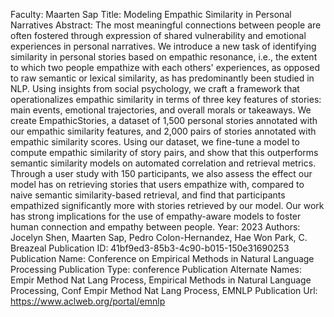 Faculty: Maarten Sap
Title: Modeling Empathic Similarity in Personal Narratives
Abstract: The most meaningful connections between people are often fostered through expression of shared vulnerability and emotional experiences in personal narratives. We introduce a new task of identifying similarity in personal stories based on empathic resonance, i.e., the extent to which two people empathize with each others' experiences, as opposed to raw semantic or lexical similarity, as has predominantly been studied in NLP. Using insights from social psychology, we craft a framework that operationalizes empathic similarity in terms of three key features of stories: main events, emotional trajectories, and overall morals or takeaways. We create EmpathicStories, a dataset of 1,500 personal stories annotated with our empathic similarity features, and 2,000 pairs of stories annotated with empathic similarity scores. Using our dataset, we fine-tune a model to compute empathic similarity of story pairs, and show that this outperforms semantic similarity models on automated correlation and retrieval metrics. Through a user study with 150 participants, we also assess the effect our model has on retrieving stories that users empathize with, compared to naive semantic similarity-based retrieval, and find that participants empathized significantly more with stories retrieved by our model. Our work has strong implications for the use of empathy-aware models to foster human connection and empathy between people.
Year: 2023
Authors: Jocelyn Shen, Maarten Sap, Pedro Colon-Hernandez, Hae Won Park, C. Breazeal
Publication ID: 41bf9ed3-85b3-4c90-b015-150e31690253
Publication Name: Conference on Empirical Methods in Natural Language Processing
Publication Type: conference
Publication Alternate Names: Empir Method Nat Lang Process, Empirical Methods in Natural Language Processing, Conf Empir Method Nat Lang Process, EMNLP
Publication Url: https://www.aclweb.org/portal/emnlp
